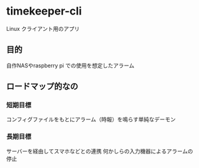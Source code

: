 # timekeeper-cli
Linux クライアント用のアプリ

## 目的
自作NASやraspberry pi での使用を想定したアラーム

## ロードマップ的なの
### 短期目標
コンフィグファイルをもとにアラーム（時報）を鳴らす単純なデーモン

### 長期目標
サーバーを経由してスマホなどとの連携
何かしらの入力機器によるアラームの停止

